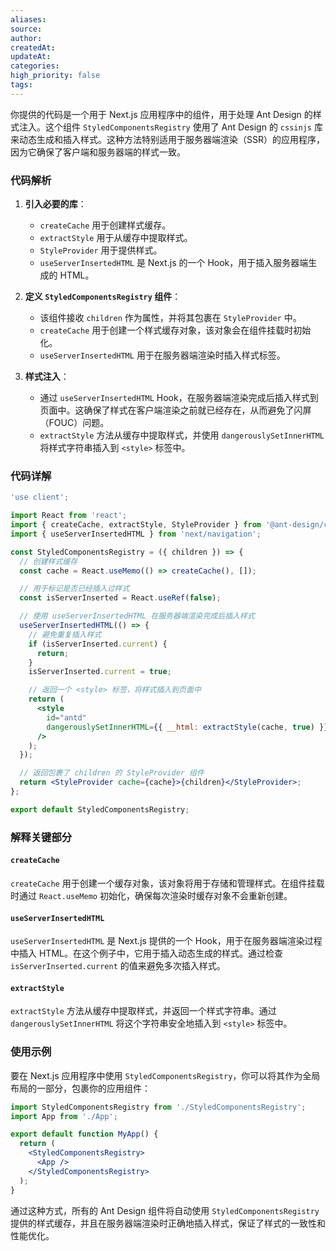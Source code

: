 ```yaml
---
aliases: 
source: 
author: 
createdAt: 
updateAt: 
categories: 
high_priority: false
tags:
---
```

你提供的代码是一个用于 Next.js 应用程序中的组件，用于处理 Ant Design 的样式注入。这个组件 `StyledComponentsRegistry` 使用了 Ant Design 的 `cssinjs` 库来动态生成和插入样式。这种方法特别适用于服务器端渲染（SSR）的应用程序，因为它确保了客户端和服务器端的样式一致。

### 代码解析

1. **引入必要的库**：
   - `createCache` 用于创建样式缓存。
   - `extractStyle` 用于从缓存中提取样式。
   - `StyleProvider` 用于提供样式。
   - `useServerInsertedHTML` 是 Next.js 的一个 Hook，用于插入服务器端生成的 HTML。

2. **定义 `StyledComponentsRegistry` 组件**：
   - 该组件接收 `children` 作为属性，并将其包裹在 `StyleProvider` 中。
   - `createCache` 用于创建一个样式缓存对象，该对象会在组件挂载时初始化。
   - `useServerInsertedHTML` 用于在服务器端渲染时插入样式标签。

3. **样式注入**：
   - 通过 `useServerInsertedHTML` Hook，在服务器端渲染完成后插入样式到页面中。这确保了样式在客户端渲染之前就已经存在，从而避免了闪屏（FOUC）问题。
   - `extractStyle` 方法从缓存中提取样式，并使用 `dangerouslySetInnerHTML` 将样式字符串插入到 `<style>` 标签中。

### 代码详解

```jsx
'use client';

import React from 'react';
import { createCache, extractStyle, StyleProvider } from '@ant-design/cssinjs';
import { useServerInsertedHTML } from 'next/navigation';

const StyledComponentsRegistry = ({ children }) => {
  // 创建样式缓存
  const cache = React.useMemo(() => createCache(), []);

  // 用于标记是否已经插入过样式
  const isServerInserted = React.useRef(false);

  // 使用 useServerInsertedHTML 在服务器端渲染完成后插入样式
  useServerInsertedHTML(() => {
    // 避免重复插入样式
    if (isServerInserted.current) {
      return;
    }
    isServerInserted.current = true;

    // 返回一个 <style> 标签，将样式插入到页面中
    return (
      <style
        id="antd"
        dangerouslySetInnerHTML={{ __html: extractStyle(cache, true) }}
      />
    );
  });

  // 返回包裹了 children 的 StyleProvider 组件
  return <StyleProvider cache={cache}>{children}</StyleProvider>;
};

export default StyledComponentsRegistry;
```

### 解释关键部分

#### `createCache`

`createCache` 用于创建一个缓存对象，该对象将用于存储和管理样式。在组件挂载时通过 `React.useMemo` 初始化，确保每次渲染时缓存对象不会重新创建。

#### `useServerInsertedHTML`

`useServerInsertedHTML` 是 Next.js 提供的一个 Hook，用于在服务器端渲染过程中插入 HTML。在这个例子中，它用于插入动态生成的样式。通过检查 `isServerInserted.current` 的值来避免多次插入样式。

#### `extractStyle`

`extractStyle` 方法从缓存中提取样式，并返回一个样式字符串。通过 `dangerouslySetInnerHTML` 将这个字符串安全地插入到 `<style>` 标签中。

### 使用示例

要在 Next.js 应用程序中使用 `StyledComponentsRegistry`，你可以将其作为全局布局的一部分，包裹你的应用组件：

```jsx
import StyledComponentsRegistry from './StyledComponentsRegistry';
import App from './App';

export default function MyApp() {
  return (
    <StyledComponentsRegistry>
      <App />
    </StyledComponentsRegistry>
  );
}
```

通过这种方式，所有的 Ant Design 组件将自动使用 `StyledComponentsRegistry` 提供的样式缓存，并且在服务器端渲染时正确地插入样式，保证了样式的一致性和性能优化。